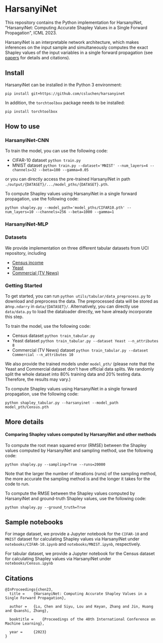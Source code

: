 # HarsanyiNet
This repository contains the Python implementation for HarsanyiNet, "HarsanyiNet: Computing Accurate Shapley Values in a Single Forward Propagation", ICML 2023.

HarsanyiNet is an interpretable network architecture, which makes inferences on the input sample and simultaneously computes the exact Shapley values of the input variables in a single forward propagation (see [papers](https://arxiv.org/abs/2304.01811) for details and citations).

## Install
HarsanyiNet can be installed in the Python 3 environment:

```
pip install git+https://github.com/csluchen/harsanyinet
```

In addition, the `torchtoolbox` package needs to be installed:

```
pip install torchtoolbox
```



## How to use 
### HarsanyiNet-CNN
To train the model, you can use the following code:

- CIFAR-10 dataset `python train.py`
- MNIST dataset 
  `python train.py --dataset='MNIST' --num_layers=4 --channels=32 --beta=100 --gamma=0.05`

or you can directly access the pre-trained HarsanyiNet in path ```./output/{DATASET}/.../model_pths/{DATASET}.pth```.

To compute Shapley values using HarsanyiNet in a single forward propagation, use the following code:

```
python shapley.py --model_path='model_pths/CIFAR10.pth' --num_layers=10 --channels=256 --beta=1000 --gamma=1 
```





### HarsanyiNet-MLP

### Datasets

We provide implementation on three different tabular datasets from UCI repository, including

- [Census income](https://archive.ics.uci.edu/ml/datasets/census+income)
- [Yeast](https://archive.ics.uci.edu/ml/datasets/Yeast) 
- [Commercial (TV News)](http://archive.ics.uci.edu/ml/datasets/tv+news+channel+commercial+detection+dataset) 

### Getting Started

To get started, you can run `python utils/tabular/data_preprocess.py` to download and preprocess the data. The preprocessed data will be stored as  an`np.ndarry` in `data/{DATASET}/`. Alternatively, you can directly use `data/data.py` to load the dataloader directly, we have already incorporate this step. 

To train the model, use the following code:

- Census dataset ```python train_tabular.py```
- Yeast dataset ```python train_tabular.py --dataset Yeast --n_attributes 8```
- Commercial (TV News) dataset ```python train_tabular.py --dataset Commercial --n_attributes 10```

We also provide the trained models under `model_pth/` (please note that the Yeast and Commercial dataset don't have official data splits. We randomly split the whole dataset into 80% training data and 20% testing data. Therefore, the results may vary.)



To compute Shapley values using HarsanyiNet in a single forward propagation, use the following code:

`python shapley_tabular.py --harsanyinet --model_path model_pth/Census.pth`



## More details
#### Comparing Shapley values computed by HarsanyiNet and other methods

To compute the root mean squared error (RMSE) between the Shapley values computed by HarsanyiNet and sampling method, use the following code:

```
python shapley.py --sampling=True --runs=20000
```

Note that the larger the number of iterations (runs) of the sampling method, the more accurate the sampling method is and the longer it takes for the code to run.

To compute the RMSE between the Shapley values computed by HarsanyiNet and ground-truth Shapley values, use the following code:

```
python shapley.py --ground_truth=True
```


## Sample notebooks

For image dataset, we provide a Jupyter notebook for the `CIFAR-10` and `MNIST` dataset for calculating Shapley values via HarsanyiNet under ```notebooks/CIFAR-10.ipynb``` and ```notebooks/MNIST.ipynb```, respectively.

For tabular dataset, we provide a Jupyter notebook for the Census dataset for calculating Shapley values via HarsanyiNet under ```notebooks/Census.ipynb```


## Citations
```
@InProceedings{chen23,
  title = 	 {HarsanyiNet: Computing Accurate Shapley Values in a Single Forward Propagation},
  
  author = 	 {Lu, Chen and Siyu, Lou and Keyan, Zhang and Jin, Huang and Quanshi, Zhang},
  
  booktitle = 	 {Proceedings of the 40th International Conference on Machine Learning},
  
  year = 	 {2023}
}
```
